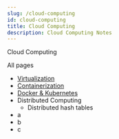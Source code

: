 ```yaml
---
slug: /cloud-computing
id: cloud-computing
title: Cloud Computing
description: Cloud Computing Notes
---
```


Cloud Computing

All pages


- [Virtualization](/cloud-computing/virtualization)
- [Containerization](/cloud-computing/containerization)
- [Docker & Kubernetes](/cloud-computing/docker-and-kubernetes)
- Distributed Computing
    - Distributed hash tables
- a
- b
- c
